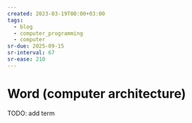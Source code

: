 ```yaml
---
created: 2023-03-19T00:00+03:00
tags:
  - blog
  - computer_programming
  - computer
sr-due: 2025-09-15
sr-interval: 67
sr-ease: 210
---
```


# Word (computer architecture)

TODO: add term

